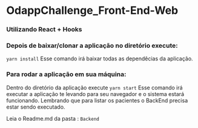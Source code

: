 # OdappChallenge_Front-End-Web

### Utilizando React + Hooks

### Depois de baixar/clonar a aplicação no diretório execute:
`yarn install`
Esse comando irá baixar todas as dependêcias da aplicação.

### Para rodar a aplicação em sua máquina:
Dentro do diretório da aplicação execute `yarn start`
Esse comando irá executar a aplicação te levando para seu navegador e o sistema estará funcionando. 
Lembrando que para listar os pacientes o BackEnd precisa estar sendo executado.

Leia o Readme.md da pasta : `Backend`
